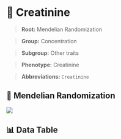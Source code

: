 # 🧪 Creatinine

> **Root:** Mendelian Randomization

> **Group:** Concentration  

> **Subgroup:** Other traits

> **Phenotype:** Creatinine  

> **Abbreviations:** `Creatinine`

## 🧬 Mendelian Randomization  

<img src="/MR/Figures/Inverse/Creatinine.png"/>


## 📊 Data Table


<CsvTableMRI src="/MR_Data/Inverse/Creatinine.csv"/>
